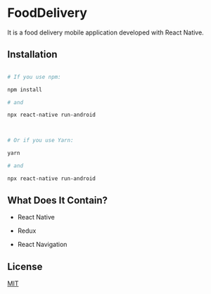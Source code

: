
  
  

# FoodDelivery

It is a food delivery mobile application developed with React Native.

## Installation

```bash

# If you use npm:

npm install

# and

npx react-native run-android

  

# Or if you use Yarn:

yarn

# and

npx react-native run-android

```

  
  
  

## What Does It Contain?

  
- React Native

- Redux

- React Navigation


## License

  

[MIT](LICENSE)